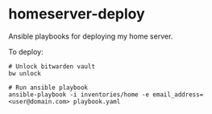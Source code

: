 # homeserver-deploy
Ansible playbooks for deploying my home server.

To deploy:
```
# Unlock bitwarden vault
bw unlock

# Run ansible playbook
ansible-playbook -i inventories/home -e email_address=<user@domain.com> playbook.yaml
```
